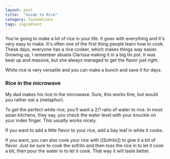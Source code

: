 ```yaml
---
layout: post
title:  "Guide to Rice"
category: foundations
tags: ingredient
---
```


You're going to make a lot of rice in your life. It goes with everything and it's very easy to make. It's often one of the first thing people learn how to cook. These days, everyone has a rice cooker, which makes things way easier. Growing up, I remember abuela Clarissa making it in a big tin pot. It was beat up and massive, but she always managed to get the flavor just right.

White rice is very versatile and you can make a bunch and save it for days.


### Rice in the microwave
My dad makes his rice in the microwave. Sure, this works fine, but would you rather eat a (metaphor).


To get the perfect white rice, you'll want a 2/1 ratio of water to rice. In most asian kitchens, they say, you check the water level with your knuckle on your index finger. This usually works nicely.

If you want to add a little flavor to your rice, add a bay leaf in while it cooks. 

If you want, you can also cook your rice with [[Sofrito]] to give it a bit of flavor. Just be sure to cook the sofrito and then toss the rice in to let it cook a bit, then pour the water in to let it cook. That way it will taste better.
